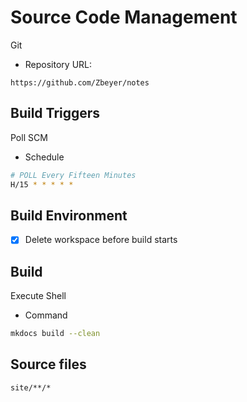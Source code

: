 

Source Code Management
====

Git 

+ Repository URL: 

```
https://github.com/Zbeyer/notes
```



Build Triggers
--------

Poll SCM

+ Schedule

```bash
# POLL Every Fifteen Minutes
H/15 * * * * * 
```



Build Environment
-----------------

+ [x] Delete workspace before build starts



Build
-----

Execute Shell

+ Command

```bash
mkdocs build --clean
```



Source files
------------

```bash
site/**/*
```



